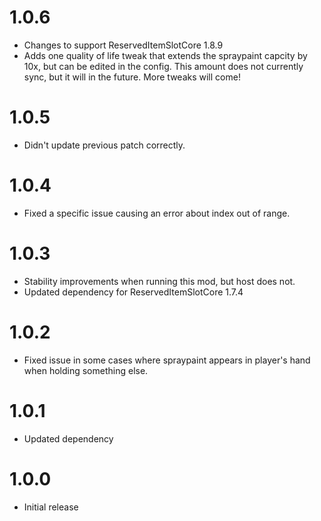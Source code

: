 # 1.0.6
+ Changes to support ReservedItemSlotCore 1.8.9
+ Adds one quality of life tweak that extends the spraypaint capcity by 10x, but can be edited in the config. This amount does not currently sync, but it will in the future. More tweaks will come!
# 1.0.5
+ Didn't update previous patch correctly.
# 1.0.4
+ Fixed a specific issue causing an error about index out of range.
# 1.0.3
+ Stability improvements when running this mod, but host does not.
+ Updated dependency for ReservedItemSlotCore 1.7.4
# 1.0.2
+ Fixed issue in some cases where spraypaint appears in player's hand when holding something else.
# 1.0.1
+ Updated dependency
# 1.0.0
+ Initial release